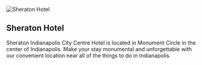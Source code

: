 ![Sheraton Hotel](/img/hotel-sheraton.png)

## Sheraton Hotel

Sheraton Indianapolis City Centre Hotel is located in Monument Circle in the
center of Indianapolis. Make your stay monumental and unforgettable with our
convenient location near all of the things to do in Indianapolis.

